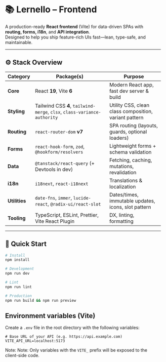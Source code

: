 # 📚 Lernello – Frontend

A production-ready **React frontend** (Vite) for data-driven SPAs with **routing, forms, i18n**, and **API integration**.  
Designed to help you ship feature-rich UIs fast—lean, type-safe, and maintainable.

---

## ⚙️ Stack Overview

| Category      | Package(s)                                                               | Purpose                                               |
| ------------- | ------------------------------------------------------------------------ | ----------------------------------------------------- |
| **Core**      | React **19**, Vite **6**                                                 | Modern React app, fast dev server & build             |
| **Styling**   | Tailwind CSS **4**, `tailwind-merge`, `clsx`, `class-variance-authority` | Utility CSS, clean class composition, variant pattern |
| **Routing**   | `react-router-dom` **v7**                                                | SPA routing (layouts, guards, optional loaders)       |
| **Forms**     | `react-hook-form`, `zod`, `@hookform/resolvers`                          | Lightweight forms + schema validation                 |
| **Data**      | `@tanstack/react-query` (+ Devtools in dev)                              | Fetching, caching, mutations, revalidation            |
| **i18n**      | `i18next`, `react-i18next`                                               | Translations & localization                           |
| **Utilities** | `date-fns`, `immer`, `lucide-react`, `@radix-ui/react-slot`              | Dates/times, immutable updates, icons, slot pattern   |
| **Tooling**   | TypeScript, ESLint, Prettier, Vite React Plugin                          | DX, linting, formatting                               |

---

## 🚀 Quick Start

```bash
# Install
npm install

# Development
npm run dev

# Lint
npm run lint

# Production
npm run build && npm run preview
```

## Environment variables (Vite)

Create a `.env` file in the root directory with the following variables:

```env
# Base URL of your API (e.g. https://api.example.com)
VITE_API_URL=localhost:5173
```

Note: Note: Only variables with the `VITE_` prefix will be exposed to the client-side code.
